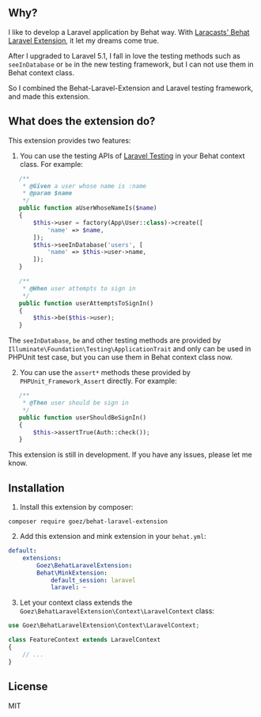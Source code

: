 ## Why?

I like to develop a Laravel application by Behat way. With [Laracasts' Behat Laravel Extension](https://github.com/laracasts/Behat-Laravel-Extension), it let my dreams come true.

After I upgraded to Laravel 5.1, I fall in love the testing methods such as `seeInDatabase` or `be` in the new testing framework, but I can not use them in Behat context class.

So I combined the Behat-Laravel-Extension and Laravel testing framework, and made this extension.

## What does the extension do?

This extension provides two features:

1. You can use the testing APIs of [Laravel Testing](laravel.com/docs/5.1/testing) in your Behat context class. For example:

 ```php
    /**
     * @Given a user whose name is :name
     * @param $name
     */
    public function aUserWhoseNameIs($name)
    {
        $this->user = factory(App\User::class)->create([
            'name' => $name,
        ]);
        $this->seeInDatabase('users', [
            'name' => $this->user->name,
        ]);
    }

    /**
     * @When user attempts to sign in
     */
    public function userAttemptsToSignIn()
    {
        $this->be($this->user);
    }
 ```

 The `seeInDatabase`, `be` and other testing methods are provided by `Illuminate\Foundation\Testing\ApplicationTrait` and only can be used in PHPUnit test case, but you can use them in Behat context class now.

2. You can use the `assert*` methods these provided by `PHPUnit_Framework_Assert` directly. For example:

 ```php
    /**
     * @Then user should be sign in
     */
    public function userShouldBeSignIn()
    {
        $this->assertTrue(Auth::check());
    }
 ```

This extension is still in development. If you have any issues, please let me know.

## Installation

1. Install this extension by composer:

 ```
 composer require goez/behat-laravel-extension
 ```

2. Add this extension and mink extension in your `behat.yml`:

 ```yaml
 default:
     extensions:
         Goez\BehatLaravelExtension:
         Behat\MinkExtension:
             default_session: laravel
             laravel: ~
 ```

3. Let your context class extends the `Goez\BehatLaravelExtension\Context\LaravelContext` class:

 ```php
 use Goez\BehatLaravelExtension\Context\LaravelContext;

 class FeatureContext extends LaravelContext
 {
     // ...
 }
 ```

## License

MIT